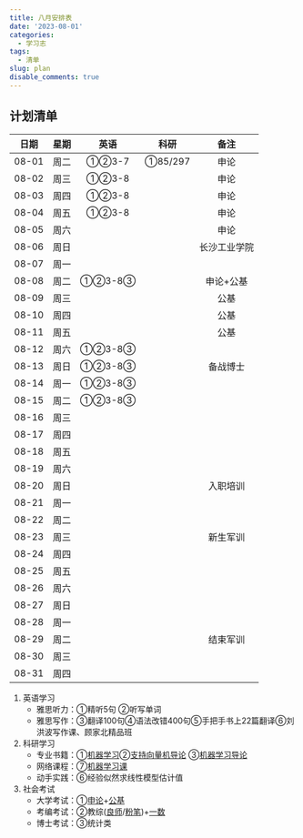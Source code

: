 ```yaml
---
title: 八月安排表
date: '2023-08-01'
categories:
  - 学习志
tags:
  - 清单
slug: plan
disable_comments: true
---
```




## 计划清单 
|  日期  |星期 | 英语 | 科研 | 备注 |
| :------: | :------: | :------: | :------: | :------: |
| 08-01 | 周二 | ①②3-7 | ①85/297 | 申论 |
| 08-02 | 周三 | ①②3-8 |  | 申论 |
| 08-03 | 周四 | ①②3-8 |  | 申论 |
| 08-04 | 周五 | ①②3-8 |  | 申论 |
| 08-05 | 周六 |  |  | 申论 |
| 08-06 | 周日 |  |  | 长沙工业学院 |
| 08-07 | 周一 |  |  |  |
| 08-08 | 周二 | ①②3-8③ |  | 申论+公基 |
| 08-09 | 周三 |  |  | 公基 |
| 08-10 | 周四 |  |  | 公基 |
| 08-11 | 周五 |  |  | 公基 |
| 08-12 | 周六 | ①②3-8③ |  |  |
| 08-13 | 周日 | ①②3-8③ |  | 备战博士 |
| 08-14 | 周一 | ①②3-8③ |  |  |
| 08-15 | 周二 | ①②3-8③ |  |  |
| 08-16 | 周三 |  |  |  |
| 08-17 | 周四 |  |  |  |
| 08-18 | 周五 |  |  |  |
| 08-19 | 周六 |  |  |  |
| 08-20 | 周日 |  |  | 入职培训 |
| 08-21 | 周一 |  |  |  |
| 08-22 | 周二 |  |  |  |
| 08-23 | 周三 |  |  | 新生军训 |
| 08-24 | 周四 |  |  |  |
| 08-25 | 周五 |  |  |  |
| 08-26 | 周六 |  |  |  |
| 08-27 | 周日 |  |  |  |
| 08-28 | 周一 |  |  |  |
| 08-29 | 周二 |  |  | 结束军训 |
| 08-30 | 周三 |  |  |  |
| 08-31 | 周四 |  |  |  |

1. 英语学习
    - 雅思听力：①精听5句 ②听写单词 
    - 雅思写作：③翻译100句④语法改错400句⑤手把手书上22篇翻译⑥刘洪波写作课、顾家北精品班
2. 科研学习
    - 专业书籍：①[机器学习](/papers/QinRecom/机器学习.pdf)②[支持向量机导论](/papers/QinRecom/支持向量机导论.pdf) ③[机器学习导论](https://pan.baidu.com/s/18m7YJECFCvtaxidqjjqz_w?pwd=1234)
    - 网络课程：⑦[机器学习课](https://edu.csdn.net/course/detail/31616?spm=1003.2449.3001.8293.1) 
    - 动手实践：⑥经验似然求线性模型估计值
3. 社会考试
    - 大学考试：①[申论]( https://pan.baidu.com/s/1X9fXk24Cnty1dY3MCYNvDg?pwd=bv4g)+[公基](https://pan.baidu.com/s/1G5VYlegYRcwQFM5YgcJiwQ?pwd=ab7n)
    - 考编考试：②教综([良师](https://shop.liangshiba.com/#/liveDetail?shopid=18018&livetype=5&distribution=207135&school=2&distributionEntry=1)/[粉笔](https://pan.baidu.com/s/1lLx10z7PXmsEtW6IIalBhQ?pwd=62pa))+[一数](https://www.bilibili.com/video/BV1VD4y1D7UB/?p=22&spm_id_from=333.880.my_history.page.click&vd_source=813a147d7428303db620774cb1ec7ba8)
    - 博士考试：③统计类

